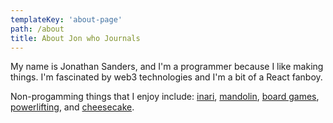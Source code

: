```yaml
---
templateKey: 'about-page'
path: /about
title: About Jon who Journals
---
```

My name is Jonathan Sanders, and I'm a programmer because I like making things. I'm fascinated by web3 technologies and I'm a bit of a React fanboy.

Non-progamming things that I enjoy include: [inari](https://pogogi.com/what-inari-sushi-and-how-make-it), [mandolin](https://www.youtube.com/watch?v=5xeLXC5Ph98), [board games](https://boardgamegeek.com/boardgame/232405/western-legends), [powerlifting](http://usapl.liftingdatabase.com/lifters-view?id=37768), and [cheesecake](https://www.wsj.com/articles/evolution-of-new-yorks-cheesecake-1376270944).

